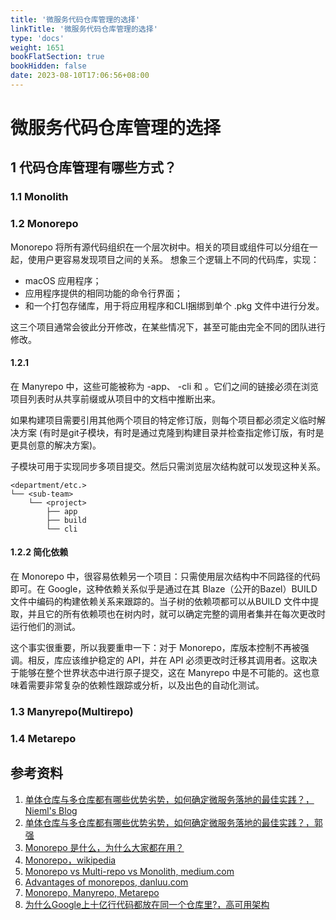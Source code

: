 ```yaml
---
title: '微服务代码仓库管理的选择'
linkTitle: '微服务代码仓库管理的选择'
type: 'docs'
weight: 1651
bookFlatSection: true
bookHidden: false
date: 2023-08-10T17:06:56+08:00
---
```


# 微服务代码仓库管理的选择

## 1 代码仓库管理有哪些方式？

### 1.1 Monolith
### 1.2 Monorepo
Monorepo 将所有源代码组织在一个层次树中。相关的项目或组件可以分组在一起，使用户更容易发现项目之间的关系。
想象三个逻辑上不同的代码库，实现：
* macOS 应用程序；
* 应用程序提供的相同功能的命令行界面；
* 和一个打包存储库，用于将应用程序和CLI捆绑到单个 .pkg 文件中进行分发。

这三个项目通常会彼此分开修改，在某些情况下，甚至可能由完全不同的团队进行修改。

#### 1.2.1 
在 Manyrepo 中，这些可能被称为 <project>-app、 <project>-cli 和 <project>。它们之间的链接必须在浏览项目列表时从共享前缀或从项目中的文档中推断出来。

如果构建项目需要引用其他两个项目的特定修订版，则每个项目都必须定义临时解决方案 (有时是git子模块，有时是通过克隆到构建目录并检查指定修订版，有时是更具创意的解决方案)。

子模块可用于实现同步多项目提交。然后只需浏览层次结构就可以发现这种关系。

```
<department/etc.>
└── <sub-team>
    └── <project>
        ├── app
        ├── build
        └── cli
```

#### 1.2.2 简化依赖
在 Monorepo 中，很容易依赖另一个项目：只需使用层次结构中不同路径的代码即可。在 Google，这种依赖关系似乎是通过在其 Blaze（公开的Bazel）BUILD 文件中编码的构建依赖关系来跟踪的。当子树的依赖项都可以从BUILD 文件中提取，并且它的所有依赖项也在树内时，就可以确定完整的调用者集并在每次更改时运行他们的测试。

这个事实很重要，所以我要重申一下：对于 Monorepo，库版本控制不再被强调。相反，库应该维护稳定的 API，并在 API 必须更改时迁移其调用者。这取决于能够在整个世界状态中进行原子提交，这在 Manyrepo 中是不可能的。这也意味着需要非常复杂的依赖性跟踪或分析，以及出色的自动化测试。

### 1.3 Manyrepo(Multirepo)
### 1.4 Metarepo

## 参考资料
1. [单体仓库与多仓库都有哪些优势劣势，如何确定微服务落地的最佳实践？，Nieml's Blog](https://ssoor.github.io/2020/03/24/mono-repo-vs-multi-repo/)
2. [单体仓库与多仓库都有哪些优势劣势，如何确定微服务落地的最佳实践？，郭强](https://goframe.org/pages/viewpage.action?pageId=87246750)
3. [Monorepo 是什么，为什么大家都在用？](https://zhuanlan.zhihu.com/p/77577415)
4. [Monorepo，wikipedia](https://zh.wikipedia.org/zh-cn/Monorepo)
5. [Monorepo vs Multi-repo vs Monolith, medium.com](https://medium.com/@magenta2127/monorepo-vs-multi-repo-vs-monolith-7c4a5f476009)
6. [Advantages of monorepos, danluu.com](https://danluu.com/monorepo/)
7. [Monorepo, Manyrepo, Metarepo](https://notes.burke.libbey.me/metarepo/)
8. [为什么Google上十亿行代码都放在同一个仓库里?，高可用架构](https://mp.weixin.qq.com/s?__biz=MzAwMDU1MTE1OQ==&mid=2653548974&idx=1&sn=ba938a6eca76d1348b9635f0d8c2eb5e&chksm=813a6036b64de92083840effea93d496457fb04dec617a0b9800760f39108f4f7e12bdf1865d&scene=0#rd)
